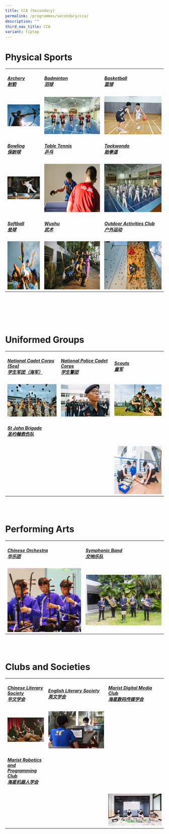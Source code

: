 ```yaml
---
title: CCA (Secondary)
permalink: /programmes/secondary/cca/
description: ""
third_nav_title: CCA
variant: tiptap
---
```

<h1>Physical Sports</h1>
<table style="minWidth: 75px">
<colgroup>
<col>
<col>
<col>
</colgroup>
<tbody>
<tr>
<td rowspan="1" colspan="1">
<h5><a href="/programmes/secondary/cca/archery/" rel="noopener noreferrer nofollow" target="_blank">Archery<br>射箭</a></h5>
</td>
<td rowspan="1" colspan="1">
<h5><a href="/programmes/secondary/cca/badminton/" rel="noopener noreferrer nofollow" target="_blank">Badminton<br>羽球</a></h5>
</td>
<td rowspan="1" colspan="1">
<h5><a href="/programmes/secondary/cca/basketball/" rel="noopener noreferrer nofollow" target="_blank">Basketball<br>篮球</a></h5>
</td>
</tr>
<tr>
<td rowspan="1" colspan="1">
<div class="isomer-image-wrapper">
<img style="width: 100%" height="auto" width="100%" alt="archery" src="/images/archery_v1.png">
</div>
</td>
<td rowspan="1" colspan="1">
<div class="isomer-image-wrapper">
<img style="max-width: 100%; height: auto;" height="auto" width="100%" src="/images/badminton.jpeg">
</div>
</td>
<td rowspan="1" colspan="1">
<div class="isomer-image-wrapper">
<img style="width: 100%" height="auto" width="100%" alt="" src="/images/CCA/Secondary/Bball_2025.jpg">
</div>
</td>
</tr>
<tr>
<td rowspan="1" colspan="1">
<h5><a href="/programmes/secondary/cca/bowling/" rel="noopener noreferrer nofollow" target="_blank">Bowling<br>保龄球</a></h5>
</td>
<td rowspan="1" colspan="1">
<h5><a href="/programmes/secondary/cca/table-tennis/" rel="noopener noreferrer nofollow" target="_blank">Table Tennis<br>乒乓</a></h5>
</td>
<td rowspan="1" colspan="1">
<h5><a href="/programmes/secondary/cca/taekwondo/" rel="noopener noreferrer nofollow" target="_blank">Taekwondo<br>跆拳道</a></h5>
</td>
</tr>
<tr>
<td rowspan="1" colspan="1">
<div class="isomer-image-wrapper">
<img style="max-width: 100%; height: auto;" height="auto" width="100%" alt="bowling" src="/images/bowling.jpeg">
</div>
</td>
<td rowspan="1" colspan="1">
<div class="isomer-image-wrapper">
<img style="width: 100%" height="153" width="272" alt="table tennis" src="/images/tabletennis_v1.png">
</div>
</td>
<td rowspan="1" colspan="1">
<div class="isomer-image-wrapper">
<img style="width: 100%" height="153" width="272" alt="taekwondo" src="/images/taekwondo.jpeg">
</div>
</td>
</tr>
<tr>
<td rowspan="1" colspan="1">
<h5><a href="/programmes/secondary/cca/softball/" rel="noopener noreferrer nofollow" target="_blank">Softball<br>垒球</a></h5>
</td>
<td rowspan="1" colspan="1">
<h5><a href="/programmes/secondary/cca/wushu/" rel="noopener noreferrer nofollow" target="_blank">Wushu<br>武术</a></h5>
</td>
<td rowspan="1" colspan="1">
<h5><a href="/programmes/secondary/cca/outdoor-activities-club/" rel="noopener noreferrer nofollow" target="_blank">Outdoor Activities Club<br>户外运动</a></h5>
</td>
</tr>
<tr>
<td rowspan="1" colspan="1">
<div class="isomer-image-wrapper">
<img style="width: 100%" height="153" width="272" alt="softball" src="/images/softball_v1.png">
</div>
</td>
<td rowspan="1" colspan="1">
<div class="isomer-image-wrapper">
<img style="width: 100%" height="153" width="272" alt="wushu" src="/images/wushu%20.jpeg">
</div>
</td>
<td rowspan="1" colspan="1">
<div class="isomer-image-wrapper">
<img style="width: 100%" height="153" width="272" alt="outdoor activities club" src="/images/odac_v1.png">
</div>
</td>
</tr>
</tbody>
</table>
<p>
<br>
<br>
</p>
<p>
<br>
<br>
</p>
<h1>Uniformed Groups</h1>
<table style="minWidth: 75px">
<colgroup>
<col>
<col>
<col>
</colgroup>
<tbody>
<tr>
<td rowspan="1" colspan="1">
<h5><a href="/programmes/secondary/cca/national-cadet-corps-sea/" rel="noopener noreferrer nofollow" target="_blank">National Cadet Corps (Sea)<br>学生军团（海军）</a></h5>
</td>
<td rowspan="1" colspan="1">
<h5><a href="/programmes/secondary/cca/national-police-cadet-corps/" rel="noopener noreferrer nofollow" target="_blank">National Police Cadet Corps<br>学生警团</a></h5>
</td>
<td rowspan="1" colspan="1">
<h5><a href="/programmes/secondary/cca/singapore-scouts/" rel="noopener noreferrer nofollow" target="_blank">Scouts<br>童军</a></h5>
</td>
</tr>
<tr>
<td rowspan="1" colspan="1">
<div class="isomer-image-wrapper">
<img style="width: 100%" height="auto" width="100%" alt="NCC" src="/images/ncc_v1.png">
</div>
</td>
<td rowspan="1" colspan="1">
<div class="isomer-image-wrapper">
<img style="max-width: 100%; height: auto;" height="auto" width="100%" alt="NPCC" src="/images/npcc-parade_v1.png">
</div>
</td>
<td rowspan="1" colspan="1">
<div class="isomer-image-wrapper">
<img style="max-width: 100%; height: auto;" height="auto" width="100%" src="/images/scout_v1.png">
</div>
</td>
</tr>
<tr>
<td rowspan="1" colspan="1">
<h5><a href="/programmes/secondary/cca/st-john-brigade/" rel="noopener noreferrer nofollow" target="_blank">St John Brigade<br>圣约翰救伤队</a></h5>
</td>
<td rowspan="1" colspan="1">
<p></p>
</td>
<td rowspan="1" colspan="1">
<p></p>
</td>
</tr>
<tr>
<td rowspan="1" colspan="1">
<p></p>
</td>
<td rowspan="1" colspan="1">
<p></p>
</td>
<td rowspan="1" colspan="1">
<div class="isomer-image-wrapper">
<img style="width: 100%" height="153" width="272" alt="st john brigade" src="/images/st%20john%20brigade.jpeg">
</div>
</td>
</tr>
</tbody>
</table>
<p>
<br>
<br>
</p>
<h1>Performing Arts</h1>
<table style="minWidth: 50px">
<colgroup>
<col>
<col>
</colgroup>
<tbody>
<tr>
<td rowspan="1" colspan="1">
<h5><a href="/programmes/secondary/cca/chinese-orchestra/" rel="noopener noreferrer nofollow" target="_blank">Chinese Orchestra<br>华乐团</a></h5>
</td>
<td rowspan="1" colspan="1">
<h5><a href="/programmes/secondary/cca/symphonic-band/" rel="noopener noreferrer nofollow" target="_blank">Symphonic Band<br>交响乐队</a></h5>
</td>
</tr>
<tr>
<td rowspan="1" colspan="1">
<div class="isomer-image-wrapper">
<img style="width: 100%" height="auto" width="100%" alt="" src="/images/CCA/Secondary/Chinese_Orchestra.jpg">
</div>
</td>
<td rowspan="1" colspan="1">
<div class="isomer-image-wrapper">
<img style="max-width: 100%; height: auto;" height="auto" width="100%" alt="symphonic band" src="/images/symphonic%20band.jpeg">
</div>
</td>
</tr>
</tbody>
</table>
<p>
<br>
<br>
</p>
<h1>Clubs and Societies</h1>
<table style="minWidth: 75px">
<colgroup>
<col>
<col>
<col>
</colgroup>
<tbody>
<tr>
<td rowspan="1" colspan="1">
<h5><a href="/programmes/secondary/cca/chinese-literary-society/" rel="noopener noreferrer nofollow" target="_blank">Chinese Literary Society<br>华文学会</a></h5>
</td>
<td rowspan="1" colspan="1">
<h5><a href="/programmes/secondary/cca/english-literary-society/" rel="noopener noreferrer nofollow" target="_blank">English Literary Society<br>英文学会</a></h5>
</td>
<td rowspan="1" colspan="1">
<h5><a href="/programmes/secondary/cca/marist-digital-media-club/" rel="noopener noreferrer nofollow" target="_blank">Marist Digital Media Club<br>海星数码传媒学会</a></h5>
</td>
</tr>
<tr>
<td rowspan="1" colspan="1">
<div class="isomer-image-wrapper">
<img style="width: 100%" height="auto" width="100%" alt="chinese literary society" src="/images/cldds%20.jpeg">
</div>
</td>
<td rowspan="1" colspan="1">
<div class="isomer-image-wrapper">
<img style="max-width: 100%; height: auto;" height="auto" width="100%" alt="english literary society" src="/images/els2%20%20.jpeg">
</div>
</td>
<td rowspan="1" colspan="1">
<div class="isomer-image-wrapper">
<img style="width: 100%" height="auto" width="100%" alt="" src="/images/CCA/Secondary/MDMC.jpg">
</div>
</td>
</tr>
<tr>
<td rowspan="1" colspan="1">
<h5><a href="/programmes/secondary/cca/marist-robotics-and-programming-club/" rel="noopener noreferrer nofollow" target="_blank">Marist Robotics and Programming Club<br>海星机器人学会</a></h5>
</td>
<td rowspan="1" colspan="1">
<p></p>
</td>
<td rowspan="1" colspan="1">
<p></p>
</td>
</tr>
<tr>
<td rowspan="1" colspan="1">
<p></p>
</td>
<td rowspan="1" colspan="1">
<p></p>
</td>
<td rowspan="1" colspan="1">
<div class="isomer-image-wrapper">
<img style="width: 100%" height="auto" width="100%" alt="math society" src="/images/robotics_v2.jpeg">
</div>
</td>
</tr>
</tbody>
</table>
<p></p>